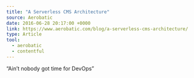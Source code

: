 ```yaml
---
title: "A Serverless CMS Architecture"
source: Aerobatic
date: 2016-06-28 20:17:00 +0000
link: https://www.aerobatic.com/blog/a-serverless-cms-architecture/
type: Article
tool:
  - aerobatic
  - contentful
---
```

“Ain’t nobody got time for DevOps”






